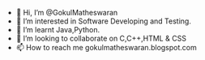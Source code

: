 - 👋 Hi, I’m @GokulMatheswaran
- 👀 I’m interested in Software Developing and Testing.
- 🌱 I’m learnt Java,Python.
- 💞️ I’m looking to collaborate on C,C++,HTML & CSS
- 📫 How to reach me gokulmatheswaran.blogspot.com

<!---
GokulMatheswaran/GokulMatheswaran is a ✨ special ✨ repository because its `README.md` (this file) appears on your GitHub profile.
You can click the Preview link to take a look at your changes.
--->
